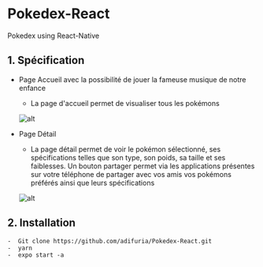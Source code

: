 # Pokedex-React
Pokedex using React-Native
## 1. Spécification

- Page Accueil avec la possibilité de jouer la fameuse musique de notre enfance
    - La page d'accueil permet de visualiser tous les pokémons
    
    ![alt](https://user-images.githubusercontent.com/43634717/151581488-c1a3627a-963c-4c7b-8f58-ca7eb34a77f2.jpg)

- Page Détail
    - La page détail permet de voir le pokémon sélectionné, ses spécifications telles que son type, son poids, sa taille et ses faiblesses.
    Un bouton partager permet via les applications présentes sur votre téléphone de partager avec vos amis vos pokémons préférés ainsi que leurs spécifications

   ![alt](https://user-images.githubusercontent.com/43634717/151582258-a6307234-e0e3-45ba-bcfb-618803418a7d.jpg)


## 2. Installation 

```
-  Git clone https://github.com/adifuria/Pokedex-React.git
-  yarn
-  expo start -a
```
